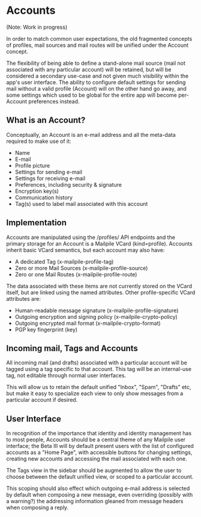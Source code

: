 # Accounts

(Note: Work in progress)

In order to match common user expectations, the old fragmented concepts of profiles, mail sources and mail routes will be unified under the Account concept.

The flexibility of being able to define a stand-alone mail source (mail not associated with any particular account) will be retained, but will be considered a secondary use-case and not given much visibility within the app's user interface. The ability to configure default settings for sending mail without a valid profile (Account) will on the other hand go away, and some settings which used to be global for the entire app will become per-Account preferences instead.


## What is an Account?

Conceptually, an Account is an e-mail address and all the meta-data required to make use of it:

* Name
* E-mail
* Profile picture
* Settings for sending e-mail
* Settings for receiving e-mail
* Preferences, including security & signature
* Encryption key(s)
* Communication history
* Tag(s) used to label mail associated with this account


## Implementation

Accounts are manipulated using the /profiles/ API endpoints and the primary storage for an Account is a Mailpile VCard (kind=profile). Accounts inherit basic VCard semantics, but each account may also have:

* A dedicated Tag (x-mailpile-profile-tag)
* Zero or more Mail Sources (x-mailpile-profile-source)
* Zero or one Mail Routes (x-mailpile-profile-route)

The data associated with these items are not currently stored on the VCard itself, but are linked using the named attributes. Other profile-specific VCard attributes are:

* Human-readable message signature (x-mailpile-profile-signature)
* Outgoing encryption and signing policy (x-mailpile-crypto-policy)
* Outgoing encrypted mail format (x-mailpile-crypto-format)
* PGP key fingerprint (key)


## Incoming mail, Tags and Accounts

All incoming mail (and drafts) associated with a particular account will be tagged using a tag specific to that account. This tag will be an internal-use tag, not editable through normal user interfaces.

This will allow us to retain the default unified "Inbox", "Spam", "Drafts" etc, but make it easy to specialize each view to only show messages from a particular account if desired.


## User Interface

In recognition of the importance that identity and identity management has to most people, Accounts should be a central theme of any Mailpile user interface; the Beta III will by default present users with the list of configured accounts as a "Home Page", with accessible buttons for changing settings, creating new accounts and accessing the mail associated with each one.

The Tags view in the sidebar should be augmented to allow the user to choose between the default unified view, or scoped to a particular account.

This scoping should also effect which outgoing e-mail address is selected by default when composing a new message, even overriding (possibly with a warning?) the addressing information gleaned from message headers when composing a reply.
